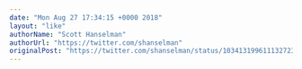 ```yaml
---
date: "Mon Aug 27 17:34:15 +0000 2018"
layout: "like"
authorName: "Scott Hanselman"
authorUrl: "https://twitter.com/shanselman"
originalPost: "https://twitter.com/shanselman/status/1034131996111327232"
---
```

